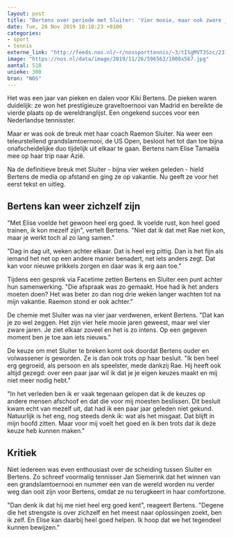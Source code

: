 ```yaml
---
layout: post
title: "Bertens over periode met Sluiter: 'Vier mooie, maar ook zware jaren'"
date: Tue, 26 Nov 2019 18:18:23 +0100
categories: 
- sport 
- tennis 
externe_link: "http://feeds.nos.nl/~r/nossporttennis/~3/tISgMVT3Szc/2312154"
image: "https://nos.nl/data/image/2019/11/26/596563/1008x567.jpg"
aantal: 518
unieke: 300
bron: "NOS"
---
```


<p>Het was een jaar van pieken en dalen voor Kiki Bertens. De pieken waren duidelijk: ze won het prestigieuze graveltoernooi van Madrid en bereikte de vierde plaats op de wereldranglijst. Een ongekend succes voor een Nederlandse tennisster.</p>
<p>Maar er was ook de breuk met haar coach Raemon Sluiter. Na weer een teleurstellend grandslamtoernooi, de US Open, besloot het tot dan toe bijna onafscheidelijke duo tijdelijk uit elkaar te gaan. Bertens nam Elise Tamaëla mee op haar trip naar Azië.</p>
<p>Na de definitieve breuk met Sluiter - bijna vier weken geleden - hield Bertens de media op afstand en ging ze op vakantie. Nu geeft ze voor het eerst tekst en uitleg.</p>
<h2>Bertens kan weer zichzelf zijn</h2>
<p>"Met Elise voelde het gewoon heel erg goed. Ik voelde rust, kon heel goed trainen, ik kon mezelf zijn", vertelt Bertens. "Niet dat ik dat met Rae niet kon, maar je werkt toch al zo lang samen."</p>
<p>"Dag in dag uit, weken achter elkaar. Dat is heel erg pittig. Dan is het fijn als iemand het net op een andere manier benadert, net iets anders zegt. Dat kan voor nieuwe prikkels zorgen en daar was ik erg aan toe."</p>
<p>Tijdens een gesprek via Facetime zetten Bertens en Sluiter een punt achter hun samenwerking. "Die afspraak was zo gemaakt. Hoe had ik het anders moeten doen? Het was beter zo dan nog drie weken langer wachten tot na mijn vakantie. Raemon stond er ook achter."</p>
<p>De chemie met Sluiter was na vier jaar verdwenen, erkent Bertens. "Dat kan je zo wel zeggen. Het zijn vier hele mooie jaren geweest, maar wel vier zware jaren. Je ziet elkaar zoveel en het is zo intens. Op een gegeven moment ben je toe aan iets nieuws."</p>
<p>De keuze om met Sluiter te breken komt ook doordat Bertens ouder en volwassener is geworden. Ze is dan ook trots op haar besluit. "Ik ben heel erg gegroeid, als persoon en als speelster, mede dankzij Rae. Hij heeft ook altijd gezegd: over een paar jaar wil ik dat je je eigen keuzes maakt en mij niet meer nodig hebt."</p>
<p>"In het verleden ben ik er vaak tegenaan gelopen dat ik de keuzes op andere mensen afschoof en dat die voor mij moesten beslissen. Dit besluit kwam echt van mezelf uit, dat had ik een paar jaar geleden niet gekund. Natuurlijk is het eng, nog steeds denk ik: wat als het misgaat. Dat blijft in mijn hoofd zitten. Maar voor mij voelt het goed en ik ben trots dat ik deze keuze heb kunnen maken."</p>
<h2>Kritiek</h2>
<p>Niet iedereen was even enthousiast over de scheiding tussen Sluiter en Bertens. Zo schreef voormalig tennisser Jan Siemerink dat het winnen van een grandslamtoernooi en nummer een van de wereld worden nu verder weg dan ooit zijn voor Bertens, omdat ze nu terugkeert in haar comfortzone.</p>
<p>"Dan denk ik dat hij me niet heel erg goed kent", reageert Bertens. "Degene die het strengste is over zichzelf en het meest naar oplossingen zoekt, ben ik zelf. En Elise kan daarbij heel goed helpen. Ik hoop dat we het tegendeel kunnen bewijzen."</p><img src="http://feeds.feedburner.com/~r/nossporttennis/~4/tISgMVT3Szc" height="1" width="1" alt=""/>
